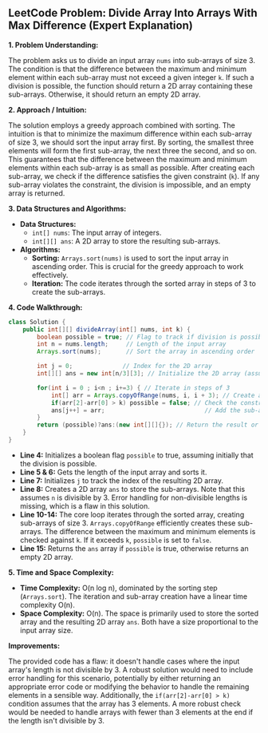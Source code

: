 ## LeetCode Problem: Divide Array Into Arrays With Max Difference (Expert Explanation)

**1. Problem Understanding:**

The problem asks us to divide an input array `nums` into sub-arrays of size 3.  The condition is that the difference between the maximum and minimum element within each sub-array must not exceed a given integer `k`. If such a division is possible, the function should return a 2D array containing these sub-arrays. Otherwise, it should return an empty 2D array.


**2. Approach / Intuition:**

The solution employs a greedy approach combined with sorting.  The intuition is that to minimize the maximum difference within each sub-array of size 3, we should sort the input array first.  By sorting, the smallest three elements will form the first sub-array, the next three the second, and so on. This guarantees that the difference between the maximum and minimum elements within each sub-array is as small as possible. After creating each sub-array, we check if the difference satisfies the given constraint (`k`). If any sub-array violates the constraint, the division is impossible, and an empty array is returned.


**3. Data Structures and Algorithms:**

* **Data Structures:**
    * `int[] nums`:  The input array of integers.
    * `int[][] ans`: A 2D array to store the resulting sub-arrays.
* **Algorithms:**
    * **Sorting:** `Arrays.sort(nums)` is used to sort the input array in ascending order. This is crucial for the greedy approach to work effectively.
    * **Iteration:** The code iterates through the sorted array in steps of 3 to create the sub-arrays.


**4. Code Walkthrough:**

```java
class Solution {
    public int[][] divideArray(int[] nums, int k) {
        boolean possible = true; // Flag to track if division is possible
        int n = nums.length;     // Length of the input array
        Arrays.sort(nums);       // Sort the array in ascending order

        int j = 0;              // Index for the 2D array
        int[][] ans = new int[n/3][3]; // Initialize the 2D array (assuming divisibility by 3)

        for(int i = 0 ; i<n ; i+=3) { // Iterate in steps of 3
            int[] arr = Arrays.copyOfRange(nums, i, i + 3); // Create a sub-array of size 3
            if(arr[2]-arr[0] > k) possible = false; // Check the constraint
            ans[j++] = arr;                            // Add the sub-array to the result
        }
        return (possible)?ans:(new int[][]{}); // Return the result or an empty array
    }
}
```

* **Line 4:** Initializes a boolean flag `possible` to true, assuming initially that the division is possible.
* **Line 5 & 6:** Gets the length of the input array and sorts it.
* **Line 7:** Initializes `j` to track the index of the resulting 2D array.
* **Line 8:** Creates a 2D array `ans` to store the sub-arrays.  Note that this assumes `n` is divisible by 3.  Error handling for non-divisible lengths is missing, which is a flaw in this solution.
* **Line 10-14:** The core loop iterates through the sorted array, creating sub-arrays of size 3.  `Arrays.copyOfRange` efficiently creates these sub-arrays.  The difference between the maximum and minimum elements is checked against `k`. If it exceeds `k`, `possible` is set to `false`.
* **Line 15:** Returns the `ans` array if `possible` is true, otherwise returns an empty 2D array.


**5. Time and Space Complexity:**

* **Time Complexity:** O(n log n), dominated by the sorting step (`Arrays.sort`). The iteration and sub-array creation have a linear time complexity O(n).
* **Space Complexity:** O(n).  The space is primarily used to store the sorted array and the resulting 2D array `ans`. Both have a size proportional to the input array size.


**Improvements:**

The provided code has a flaw: it doesn't handle cases where the input array's length is not divisible by 3.  A robust solution would need to include error handling for this scenario, potentially by either returning an appropriate error code or modifying the behavior to handle the remaining elements in a sensible way.  Additionally, the `if(arr[2]-arr[0] > k)` condition assumes that the array has 3 elements. A more robust check would be needed to handle arrays with fewer than 3 elements at the end if the length isn't divisible by 3.
